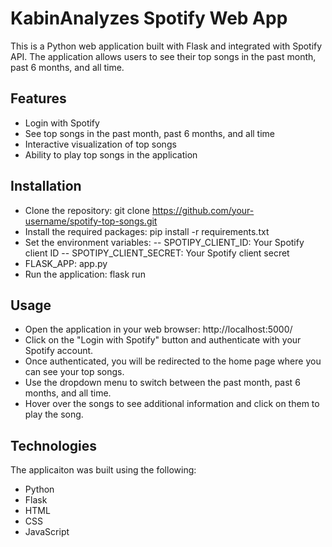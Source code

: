 # KabinAnalyzes Spotify Web App

This is a Python web application built with Flask and integrated with Spotify API. The application allows users to see their top songs in the past month, past 6 months, and all time.

## Features
- Login with Spotify
- See top songs in the past month, past 6 months, and all time
- Interactive visualization of top songs
- Ability to play top songs in the application
## Installation
- Clone the repository: git clone https://github.com/your-username/spotify-top-songs.git
- Install the required packages: pip install -r requirements.txt
- Set the environment variables:
-- SPOTIPY_CLIENT_ID: Your Spotify client ID
-- SPOTIPY_CLIENT_SECRET: Your Spotify client secret
- FLASK_APP: app.py
- Run the application: flask run
## Usage
- Open the application in your web browser: http://localhost:5000/
- Click on the "Login with Spotify" button and authenticate with your Spotify account.
- Once authenticated, you will be redirected to the home page where you can see your top songs.
- Use the dropdown menu to switch between the past month, past 6 months, and all time.
- Hover over the songs to see additional information and click on them to play the song.
## Technologies
The applicaiton was built using the following:
- Python
- Flask
- HTML
- CSS
- JavaScript
 
